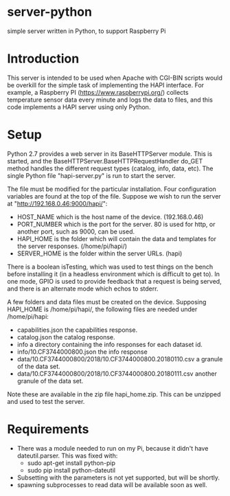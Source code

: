 # server-python
simple server written in Python, to support Raspberry Pi

# Introduction 
This server is intended to be used when Apache with CGI-BIN scripts would be overkill for the simple task of implementing the HAPI interface.  For example, a Raspberry PI (https://www.raspberrypi.org/) collects temperature sensor data every minute and logs the data to files, and this code implements a HAPI server using only Python.  

# Setup 
Python 2.7 provides a web server in its BaseHTTPServer module.  This is started, and the BaseHTTPServer.BaseHTTPRequestHandler do_GET method handles the different request types (catalog, info, data, etc).  The single Python file "hapi-server.py" is run to start the server.  

The file must be modified for the particular installation.  Four configuration variables are found at the top of the file.  Suppose we wish to run the server at "http://192.168.0.46:9000/hapi/":
* HOST_NAME which is the host name of the device.  (192.168.0.46)
* PORT_NUMBER which is the port for the server.  80 is used for http, or another port, such as 9000, can be used.  
* HAPI_HOME is the folder which will contain the data and templates for the server responses.  (/home/pi/hapi/)
* SERVER_HOME is the folder within the server URLs.  (hapi)

There is a boolean isTesting, which was used to test things on the bench before installing it (in a headless environment which is difficult to get to).  In one mode, GPIO is used to provide feedback that a request is being served, and there is an alternate mode which echos to stderr.

A few folders and data files must be created on the device.  Supposing HAPI_HOME is /home/pi/hapi/, the following files are needed under /home/pi/hapi:
* capabilities.json  the capabilities response. 
* catalog.json   the catalog response.  
* info   a directory containing the info responses for each dataset id.
* info/10.CF3744000800.json  the info response
* data/10.CF3744000800/2018/10.CF3744000800.20180110.csv  a granule of the data set.
* data/10.CF3744000800/2018/10.CF3744000800.20180111.csv  another granule of the data set.

Note these are available in the zip file hapi_home.zip.  This can be unzipped and used to test the server.

# Requirements
* There was a module needed to run on my Pi, because it didn't have dateutil.parser.  This was fixed with:
  * sudo apt-get install python-pip
  * sudo pip install python-dateutil
* Subsetting with the parameters is not yet supported, but will be shortly.
* spawning subprocesses to read data will be available soon as well.

